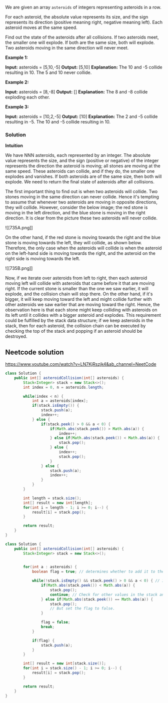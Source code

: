 We are given an array `asteroids` of integers representing asteroids in a row.

For each asteroid, the absolute value represents its size, and the sign represents its direction (positive meaning right, negative meaning left). Each asteroid moves at the same speed.

Find out the state of the asteroids after all collisions. If two asteroids meet, the smaller one will explode. If both are the same size, both will explode. Two asteroids moving in the same direction will never meet.

**Example 1:**

**Input:** asteroids = [5,10,-5]
**Output:** [5,10]
**Explanation:** The 10 and -5 collide resulting in 10. The 5 and 10 never collide.

**Example 2:**

**Input:** asteroids = [8,-8]
**Output:** []
**Explanation:** The 8 and -8 collide exploding each other.

**Example 3:**

**Input:** asteroids = [10,2,-5]
**Output:** [10]
**Explanation:** The 2 and -5 collide resulting in -5. The 10 and -5 collide resulting in 10.


### Solution

**Intuition**

We have NNN asteroids, each represented by an integer. The absolute value represents the size, and the sign (positive or negative) of the integer represents the direction the asteroid is moving; all stones are moving at the same speed. These asteroids can collide, and if they do, the smaller one explodes and vanishes. If both asteroids are of the same size, then both will explode. We need to return the final state of asteroids after all collisions.

The first important thing to find out is when two asteroids will collide. Two stones moving in the same direction can never collide. Hence it's tempting to assume that whenever two asteroids are moving in opposite directions, they will collide. However, consider the below image; the red stone is moving in the left direction, and the blue stone is moving in the right direction. It is clear from the picture these two asteroids will never collide.

![[735A.png]]

On the other hand, if the red stone is moving towards the right and the blue stone is moving towards the left, they will collide, as shown below. Therefore, the only case when the asteroids will collide is when the asteroid on the left-hand side is moving towards the right, and the asteroid on the right side is moving towards the left.

![[735B.png]]


Now, if we iterate over asteroids from left to right, then each asteroid moving left will collide with asteroids that came before it that are moving right. If the current stone is smaller than the one we saw earlier, it will explode, and the collision chain will stop there. On the other hand, if it's bigger, it will keep moving toward the left and might collide further with other asteroids we saw earlier that are moving toward the right. Hence, the observation here is that each stone might keep colliding with asteroids on its left until it collides with a bigger asteroid and explodes. This requirement could be fulfilled by the stack data structure; if we keep asteroids in the stack, then for each asteroid, the collision chain can be executed by checking the top of the stack and popping if an asteroid should be destroyed.



## Neetcode solution

https://www.youtube.com/watch?v=LN7KjRszjk4&ab_channel=NeetCode

```java
class Solution {
    public int[] asteroidCollision(int[] asteroids) {
        Stack<Integer> stack = new Stack<>();
        int index = 0, n = asteroids.length;

        while(index < n) {
            int a = asteroids[index];
            if(stack.isEmpty()) {
                stack.push(a);
                index++;
            } else {
                if(stack.peek() > 0 && a < 0) {
                    if(Math.abs(stack.peek()) > Math.abs(a)) {
                        index++;
                    } else if(Math.abs(stack.peek()) < Math.abs(a)) {
                        stack.pop();
                    } else {
                        index++;
                        stack.pop();
                    }
                } else {
                    stack.push(a);
                    index++;
                }
            }
        }

        int length = stack.size();
        int[] result = new int[length];
        for(int i = length - 1; i >= 0; i--) {
            result[i] = stack.pop();
        }

        return result;
    }
}
```

```java
class Solution {
    public int[] asteroidCollision(int[] asteroids) {
        Stack<Integer> stack = new Stack<>();
        

        for(int a : asteroids) {
            boolean flag = true; // determines whether to add it to the stack or not!

            while(!stack.isEmpty() && stack.peek() > 0 && a < 0) { // it will collide
                if(Math.abs(stack.peek()) < Math.abs(a)) {
                    stack.pop();
                    continue; // Check for other values in the stack and discard the smaller value on the stack;
                } else if(Math.abs(stack.peek()) == Math.abs(a)) {
                    stack.pop();
                    // But set the flag to false.
                }

                flag = false;
                break;
            }

            if(flag) {
                stack.push(a);
            }
        }

        int[] result = new int[stack.size()];
        for(int i = stack.size() - 1; i >= 0; i--) {
            result[i] = stack.pop();
        }

        return result;
    }
}
```